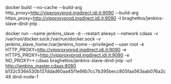 docker build --no-cache --build-arg http_proxy=http://vipproxyprod.ingdirect.idi.it:9090 --build-arg https_proxy=http://vipproxyprod.ingdirect.idi.it:9090 -t braghettos/jenkins-slave-dind-jnlp .

docker run --name jenkins_slave -d --restart always --network cdaas -v /var/run/docker.sock:/var/run/docker.sock -v jenkins_slave_home:/var/jenkins_home --privileged --user root -e HTTP_PROXY=http://vipproxyprod.ingdirect.idi.it:9090 -e HTTPS_PROXY=http://vipproxyprod.ingdirect.idi.it:9090 -e NO_PROXY=*.cdaas braghettos/jenkins-slave-dind-jnlp -url http://jenkins_master.cdaas:8080 b132c536e530b137ddad60aa45f1e66b7cc7b395becc805faa563aab076a2c48 dind-node-1
